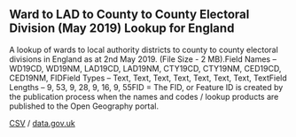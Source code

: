 ## Ward to LAD to County to County Electoral Division (May 2019) Lookup for England

A lookup of wards to local authority districts to county to county electoral divisions in England as at 2nd May 2019. (File Size - 2 MB).Field Names – WD19CD, WD19NM, LAD19CD, LAD19NM, CTY19CD, CTY19NM, CED19CD, CED19NM, FIDField Types – Text, Text, Text, Text, Text, Text, Text, TextField Lengths – 9, 53, 9, 28, 9, 16, 9, 55FID = The FID,
or Feature ID is created by the publication process when the names and codes /
lookup products are published to the Open Geography portal. 

[CSV](../csv/080.csv) / [data.gov.uk](https://data.gov.uk/dataset/d87e2583-68f4-4660-b2bd-73f2097263b0/ward-to-lad-to-county-to-county-electoral-division-may-2019-lookup-for-england)

